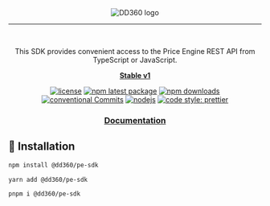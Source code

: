 
<div align="center">
<img src="https://onboarding.dd360.mx/assets/darkLogo.eaf6fea3.svg" alt="DD360 logo">
<hr />
<br/>

This SDK provides convenient access to the Price Engine REST API from TypeScript or JavaScript.
<br/>

**[Stable v1](https://dd360.mx/)**

[![license](https://img.shields.io/badge/license-MIT-blue.svg)](https://github.com/dd3tech/pe-sdk)
[![npm latest package](https://img.shields.io/npm/v/dd360-ds/latest.svg)](https://www.npmjs.com/package/dd360-ds)
[![npm downloads](https://img.shields.io/npm/dm/dd360-ds)](https://www.npmjs.com/package/dd360-ds)
[![conventional Commits](https://img.shields.io/badge/conventional%20Commits-1.0.0-%23FE5196?logo=conventionalcommits&logoColor=white)](https://conventionalcommits.org)
[![nodejs](https://img.shields.io/badge/nodejs-v18-43853d.svg)](https://nodejs.org)
[![code style: prettier](https://img.shields.io/badge/code_style-prettier-ff69b4.svg)](https://github.com/prettier/prettier)



<h3>
  <a rel="noopener" target="_blank" href="https://dd360.mx/docs">Documentation</a> 
</h3>
</div>

## 📲 Installation

```bash
npm install @dd360/pe-sdk
```
```bash
yarn add @dd360/pe-sdk
```
```bash
pnpm i @dd360/pe-sdk
```
